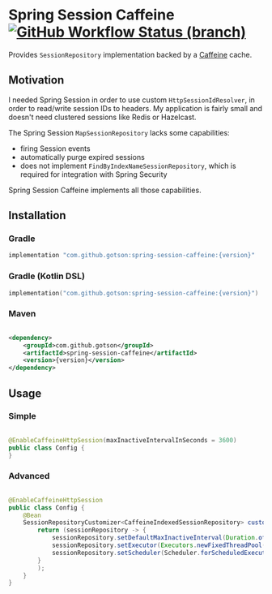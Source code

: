 # Spring Session Caffeine [![GitHub Workflow Status (branch)](https://img.shields.io/github/workflow/status/gotson/spring-session-caffeine/CI/master)](https://github.com/gotson/spring-session-caffeine/actions/workflows/ci.yml)

Provides `SessionRepository` implementation backed by a [Caffeine](https://github.com/ben-manes/caffeine) cache.

## Motivation

I needed Spring Session in order to use custom `HttpSessionIdResolver`, in order to read/write session IDs to headers.
My application is fairly small and doesn't need clustered sessions like Redis or Hazelcast.

The Spring Session `MapSessionRepository` lacks some capabilities:

- firing Session events
- automatically purge expired sessions
- does not implement `FindByIndexNameSessionRepository`, which is required for integration with Spring Security

Spring Session Caffeine implements all those capabilities.

## Installation

### Gradle

```groovy
implementation "com.github.gotson:spring-session-caffeine:{version}"
```

### Gradle (Kotlin DSL)

```kotlin
implementation("com.github.gotson:spring-session-caffeine:{version}")
```

### Maven

```xml

<dependency>
    <groupId>com.github.gotson</groupId>
    <artifactId>spring-session-caffeine</artifactId>
    <version>{version}</version>
</dependency>
```

## Usage

### Simple

```java

@EnableCaffeineHttpSession(maxInactiveIntervalInSeconds = 3600)
public class Config {
}
```

### Advanced

```java

@EnableCaffeineHttpSession
public class Config {
    @Bean
    SessionRepositoryCustomizer<CaffeineIndexedSessionRepository> customize() {
        return (sessionRepository -> {
            sessionRepository.setDefaultMaxInactiveInterval(Duration.ofDays(7).getSeconds());
            sessionRepository.setExecutor(Executors.newFixedThreadPool(1));
            sessionRepository.setScheduler(Scheduler.forScheduledExecutorService(Executors.newScheduledThreadPool(1)));
        }
        );
    }
}
```